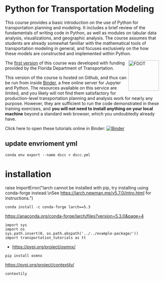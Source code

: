 
# Python for Transportation Modeling

This course provides a basic introduction on the use of Python for
transportation planning and modeling.  It includes a brief review
of the fundamentals of writing code in Python, as well as modules
on tabular data analysis, visualizations, and geographic analysis.
The course assumes that students are already somewhat familiar with
the mathematical tools of transportation modeling in general, and
focuses exclusively on the how these models are constructed and
implemented within Python.

<img src="_static/fdot-logo.png" alt="FDOT" width="100px" align="right" >

The [first version](http://www.fsutmsonline.net/fdot-python/fdot-python-html/index.html) 
of this course was developed with funding provided by the Florida 
Department of Transportation.

This version of the course is hosted on Github, and thus can be run 
from inside [Binder](https://mybinder.org),
a free online server for Jupyter and Python.  The resources available
on this service are limited, and you likely will not find them satisfactory
for production-level transportation planning and analysis work for
nearly any purpose. However, they are sufficient to run the code demonstrated
in these training exercises, and **you will not need to install anything
on your local machine** beyond a standard web browser, which you 
undoubtedly already have.

Click here to open these tutorials online in Binder: [![Binder](https://mybinder.org/badge_logo.svg)](https://mybinder.org/v2/gh/jpn--/python-for-transportation-modeling.git/v1.0.1?filepath=course-content)

## update envrioment yml
```
conda env export --name dscc > dscc.yml
```

# installation
raise ImportError("larch cannot be installed with pip, try installing using conda-forge instead.\nSee https://larch.newman.me/v5.7.0/intro.html for instructions.")

```
conda install -c conda-forge larch==5.3
```

https://anaconda.org/conda-forge/larch/files?version=5.3.0&page=4



```
import sys
import os
sys.path.insert(0, os.path.abspath('../../example-package/'))
import transportation_tutorials as tt
```

* https://pypi.org/project/osmnx/
```
pip install osmnx
```

https://pypi.org/project/contextily/
```
contextily
```
